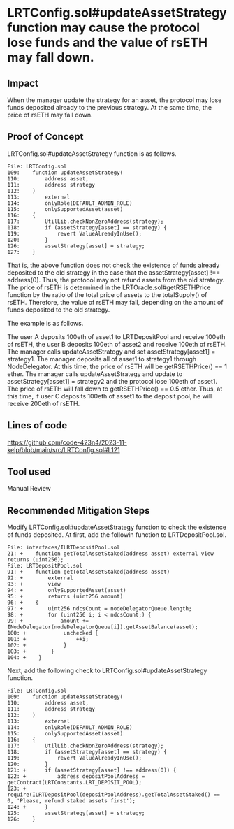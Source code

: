 # LRTConfig.sol#updateAssetStrategy function may cause the protocol lose funds and the value of rsETH may fall down.
## Impact
When the manager update the strategy for an asset, the protocol may lose funds deposited already to the previous strategy.
At the same time, the price of rsETH may fall down.

## Proof of Concept
LRTConfig.sol#updateAssetStrategy function is as follows.
```solidity
File: LRTConfig.sol
109:    function updateAssetStrategy(
110:        address asset,
111:        address strategy
112:    )
113:        external
114:        onlyRole(DEFAULT_ADMIN_ROLE)
115:        onlySupportedAsset(asset)
116:    {
117:        UtilLib.checkNonZeroAddress(strategy);
118:        if (assetStrategy[asset] == strategy) {
119:            revert ValueAlreadyInUse();
120:        }
126:        assetStrategy[asset] = strategy;
127:    }
```
That is, the above function does not check the existence of funds already deposited to the old strategy in the case that the assetStrategy[asset] !== address(0).
Thus, the protocol may not refund assets from the old strategy.
The price of rsETH is determined in the LRTOracle.sol#getRSETHPrice function by the ratio of the total price of assets to the totalSupply() of rsETH.
Therefore, the value of rsETH may fall, depending on the amount of funds deposited to the old strategy.

The example is as follows.

The user A deposits 100eth of asset1 to LRTDepositPool and receive 100eth of rsETH, the user B deposits 100eth of asset2 and receive 100eth of rsETH.
The manager calls updateAssetStrategy and set assetStrategy[asset1] = strategy1.
The manager deposits all of asset1 to strategy1 through NodeDelegator. At this time, the price of rsETH will be getRSETHPrice() == 1 ether.
The manager calls updateAssetStrategy and update to assetStrategy[asset1] = strategy2 and the protocol lose 100eth of asset1.
The price of rsETH will fall down to getRSETHPrice() == 0.5 ether. Thus, at this time, if user C deposits 100eth of asset1 to the deposit pool, he will receive 200eth of rsETH.

## Lines of code
https://github.com/code-423n4/2023-11-kelp/blob/main/src/LRTConfig.sol#L121

## Tool used
Manual Review

## Recommended Mitigation Steps
Modify LRTConfig.sol#updateAssetStrategy function to check the existence of funds deposited.
At first, add the followin function to LRTDepositPool.sol.
```solidity
File: interfaces/ILRTDepositPool.sol
21: +    function getTotalAssetStaked(address asset) external view returns (uint256);
File: LRTDepositPool.sol
91: +    function getTotalAssetStaked(address asset)
92: +        external
93: +        view
94: +        onlySupportedAsset(asset)
95: +        returns (uint256 amount)
96: +    {
97: +        uint256 ndcsCount = nodeDelegatorQueue.length;
98: +        for (uint256 i; i < ndcsCount;) {
99: +            amount += INodeDelegator(nodeDelegatorQueue[i]).getAssetBalance(asset);
100: +            unchecked {
101: +                ++i;
102: +            }
103: +        }
104: +    }
```
Next, add the following check to LRTConfig.sol#updateAssetStrategy function.
```solidity
File: LRTConfig.sol
109:    function updateAssetStrategy(
110:        address asset,
111:        address strategy
112:    )
113:        external
114:        onlyRole(DEFAULT_ADMIN_ROLE)
115:        onlySupportedAsset(asset)
116:    {
117:        UtilLib.checkNonZeroAddress(strategy);
118:        if (assetStrategy[asset] == strategy) {
119:            revert ValueAlreadyInUse();
120:        }
121: +      if (assetStrategy[asset] !== address(0)) {
122: +          address depositPoolAddress = getContract(LRTConstants.LRT_DEPOSIT_POOL);
123: +          require(ILRTDepositPool(depositPoolAddress).getTotalAssetStaked() == 0, 'Please, refund staked assets first');
124: +      }
125:        assetStrategy[asset] = strategy;
126:    }
```